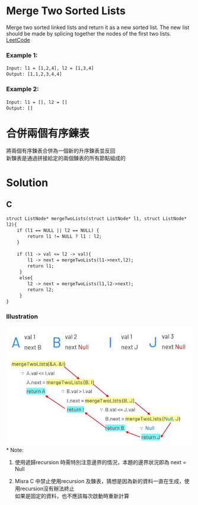 # Merge Two Sorted Lists
Merge two sorted linked lists and return it as a new sorted list. The new list should be made by splicing together the nodes of the first two lists.
[LeetCode](https://leetcode.com/problems/merge-two-sorted-lists/)  

### Example 1:
```
Input: l1 = [1,2,4], l2 = [1,3,4]
Output: [1,1,2,3,4,4]
```
### Example 2:
```
Input: l1 = [], l2 = []
Output: []
```
# 合併兩個有序鍊表  
將兩個有序鍊表合併為一個新的升序鍊表並反回  
新鍊表是通過拼接給定的兩個鍊表的所有節點組成的  

# Solution
## C

```
struct ListNode* mergeTwoLists(struct ListNode* l1, struct ListNode* l2){
    if (l1 == NULL || l2 == NULL) {
        return l1 != NULL ? l1 : l2;
    }

    if (l1 -> val <= l2 -> val){
        l1 -> next = mergeTwoLists(l1->next,l2);
        return l1;
     }
     else{
        l2 -> next = mergeTwoLists(l1,l2->next);
        return l2;
     }
}
```
### Illustration
<img src="img/021.JPG" width = "600"/>
* Note:  

1. 使用遞歸recursion 時需特別注意邊界的情況，本題的邊界狀況即為 next = Null  

2. Misra C 中禁止使用recursion 及鍊表，猜想是因為新的資料一直在生成，使用recursion沒有辦法終止  
   如果是固定的資料，也不應該每次啟動時重新計算 
